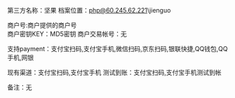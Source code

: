 第三方名称：坚果
档案位置：php@60.245.62.221\jienguo
 
商户号:商户提供的商户号  
商户密钥KEY：MD5密钥
商户交易帐号：无
 
支持payment：支付宝扫码,支付宝手机,微信扫码,京东扫码,银联快捷,QQ钱包,QQ手机,网银 
 
现有渠道：支付宝扫码,支付宝手机
测试到账：支付宝扫码,支付宝手机测试到帐
 
备注：无
